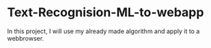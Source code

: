 # Text-Recognision-ML-to-webapp
In this project, I will use my already made algorithm and apply it to a webbrowser.
